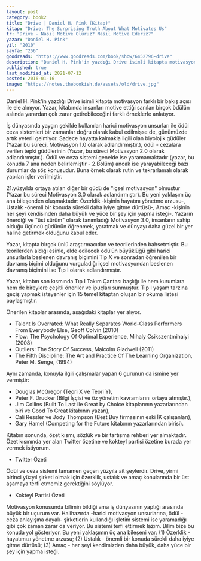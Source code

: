 ```yaml
---
layout: post  
category: book2  
title: "Drive | Daniel H. Pink (Kitap)"  
kitap: "Drive: The Surprising Truth About What Motivates Us"  
tr: "Drive - Nasıl Motive Oluruz? Nasıl Motive Ederiz?"  
yazar: "Daniel H. Pink"  
yil: "2010"  
sayfa: "256"  
goodreads: "https://www.goodreads.com/book/show/6452796-drive"
description: "Daniel H. Pink'in yazdığı Drive isimli kitapta motivasyon farklı bir bakış açısı ile ele alınıyor. Yazar, kitabında insanları motive ettiği sanılan birçok ödülün aslında yarardan çok zarar getirebileceğini farklı örneklerle anlatıyor.  "
published: true
last_modified_at: 2021-07-12
posted: 2016-01-16
image: "https://notes.thebookish.de/assets/old/drive.jpg"
---
```


Daniel H. Pink'in yazdığı Drive isimli kitapta motivasyon farklı bir bakış açısı ile ele alınıyor. Yazar, kitabında insanları motive ettiği sanılan birçok ödülün aslında yarardan çok zarar getirebileceğini farklı örneklerle anlatıyor.  
  
İş dünyasında yaygın şekilde kullanılan harici motivasyon unsurları ile ödül ceza sistemleri bir zamanlar doğru olarak kabul edilmişse de, günümüzde artık yeterli gelmiyor. Sadece hayatta kalmakla ilgili olan biyolojik güdüler (Yazar bu süreci, Motivasyon 1.0 olarak adlandırmıştır.), ödül - cezalara verilen tepki güdülerinin (Yazar, bu süreci Motivasyon 2.0 olarak adlandırmıştır.). Ödül ve ceza sistemi genelde ise yaramamaktadır (yazar, bu konuda 7 ana neden belirlemiştir - 2.Bölüm) ancak ise yarayabileceği bazı durumlar da söz konusudur. Buna örnek olarak rutin ve tekrarlamalı olarak yapılan işler verilmiştir.  
  
21.yüzyılda ortaya atılan diğer bir güdü de "içsel motivasyon" olmuştur (Yazar bu süreci Motivasyon 3.0 olarak adlandırmıştır). Bu yeni yaklaşım üç ana bileşenden oluşmaktadır: Özerklik -kişinin hayatını yönetme arzusu-, Ustalık -önemli bir konuda sürekli daha iyiye gitme dürtüsü-, Amaç -kişinin her şeyi kendisinden daha büyük ve yüce bir şey için yapma isteği-. Yazarın önerdiği ve "üst sürüm" olarak tanımladığı Motivasyon 3.0, insanların sahip olduğu üçüncü güdünün öğrenmek, yaratmak ve dünyayı daha güzel bir yer haline getirmek olduğunu kabul eder.  
  
Yazar, kitapta birçok ünlü araştırmacıdan ve teorilerinden bahsetmiştir. Bu teorilerden aldığı esinle, elde edilecek ödülün büyüklüğü gibi harici unsurlarla beslenen davranış biçimini Tip X ve sonradan öğrenilen bir davranış biçimi olduğunu vurguladığı içsel motivasyondan beslenen davranış biçimini ise Tıp I olarak adlandırmıştır.  
  
Yazar, kitabın son kısmında Tıp I Takım Çantası başlığı ile hem kurumlara hem de bireylere çeşitli öneriler ve ipuçları sunmuştur. Tip I yaşam tarzına geçiş yapmak isteyenler için 15 temel kitaptan oluşan bir okuma listesi paylaşmıştır.  
  
Önerilen kitaplar arasında, aşağıdaki kitaplar yer alıyor.  

-   Talent Is Overrated: What Really Separates World-Class Performers From Everybody Else, Geoff Colvin (2010)
-   Flow: The Psychology Of Optimal Experience, Mihaly Csikszentmihalyi (2008)
-   Outliers: The Story Of Success, Malcolm Gladwell (2011)
-   The Fifth Discipline: The Art and Practice Of The Learning Organization, Peter M. Senge, (1994)

Aynı zamanda, konuyla ilgili çalışmalar yapan 6 gurunun da ismine yer vermiştir:  

-   Douglas McGregor (Teori X ve Teori Y),
-   Peter F. Drucker (Bilgi İşçisi ve öz yönetim kavramlarını ortaya atmıştır.),
-   Jim Collins (Built To Last ile Great by Choice kitaplarının yazarlarından biri ve Good To Great kitabının yazarı),
-   Cali Ressler ve Jody Thompson (Best Buy firmasının eski İK çalışanları),
-   Gary Hamel (Competing for the Future kitabının yazarlarından birisi).

Kitabın sonunda, özet kısmı, sözlük ve bir tartışma rehberi yer almaktadır. Özet kısmında yer alan Twitter özetine ve kokteyl partisi özetine burada yer vermek istiyorum.  

-   Twitter Özeti

Ödül ve ceza sistemi tamamen geçen yüzyıla ait şeylerdir. Drive, yirmi birinci yüzyıl şirketi olmak için özerklik, ustalık ve amaç konularında bir üst aşamaya terfi etmemiz gerektiğini söylüyor.  

-   Kokteyl Partisi Özeti

Motivasyon konusunda bilimin bildiği ama iş dünyasının yaptığı arasında büyük bir uçurum var. Halihazırda -harici motivasyon unsurlarına, ödül - ceza anlayışına dayalı- şirketlerin kullandığı işletim sistemi ise yaramadığı gibi çok zaman zarar da veriyor. Bu sistemi terfi ettirmek lazım. Bilim bize bu konuda yol gösteriyor. Bu yeni yaklaşımın üç ana bileşeni var: (1) Özerklik - hayatımızı yönetme arzusu; (2) Ustalık - önemli bir konuda sürekli daha iyiye gitme dürtüsü; (3) Amaç - her şeyi kendimizden daha büyük, daha yüce bir şey için yapma isteği.  
  
  
